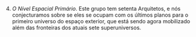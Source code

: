 4. *O Nível Espacial Primário*. Este grupo tem setenta Arquitetos, e nós conjecturamos sobre se eles se ocupam com os últimos planos para o primeiro universo do espaço exterior, que está sendo agora mobilizado além das fronteiras dos atuais sete superuniversos.